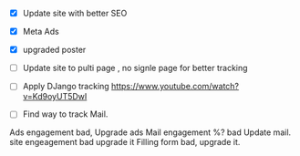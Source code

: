 
- [X] Update site with better SEO
- [X] Meta Ads
- [X] upgraded poster
- [ ] Update site to pulti page , no signle page for better tracking
- [ ] Apply DJango tracking https://www.youtube.com/watch?v=Kd9oyUT5DwI
- [ ] Find way to track Mail.


Ads engagement bad, Upgrade ads
Mail engagement %? bad Update mail.
site engeagement bad upgrade it
Filling form bad, upgrade it.


